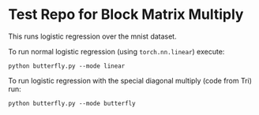 # Test Repo for Block Matrix Multiply

This runs logistic regression over the mnist dataset.

To run normal logistic regression (using `torch.nn.linear`) execute:

```
python butterfly.py --mode linear
```

To run logistic regression with the special diagonal multiply (code from Tri) run:

```
python butterfly.py --mode butterfly
```
